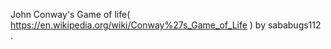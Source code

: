 
John Conway's Game of life( https://en.wikipedia.org/wiki/Conway%27s_Game_of_Life ) by sababugs112 .
